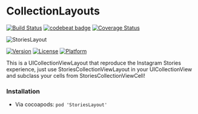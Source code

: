 # CollectionLayouts
[![Build Status](https://travis-ci.com/Oni-zerone/CollectionLayouts.svg?branch=develop)](https://travis-ci.com/Oni-zerone/CollectionLayouts)
[![codebeat badge](https://codebeat.co/badges/69b7abb0-6470-4247-ab1f-5281e4ca0aa6)](https://codebeat.co/projects/github-com-oni-zerone-collectionlayouts-develop)
[![Coverage Status](https://coveralls.io/repos/github/Oni-zerone/CollectionLayouts/badge.svg?branch=develop)](https://coveralls.io/github/Oni-zerone/CollectionLayouts?branch=develop)

![StoriesLayout](http://studiout.it/github/StoriesLayout.png)

[![Version](https://img.shields.io/cocoapods/v/StoriesLayout.svg?style=flat)](https://cocoapods.org/pods/StoriesLayout)
[![License](https://img.shields.io/cocoapods/l/StoriesLayout.svg?style=flat)](https://cocoapods.org/pods/StoriesLayout)
[![Platform](https://img.shields.io/cocoapods/p/StoriesLayout.svg?style=flat)](https://cocoapods.org/pods/StoriesLayout)

This is a UICollectionViewLayout that reproduce the Instagram Stories experience,
just use StoriesCollectionViewLayout in your UICollectionView and subclass your cells from StoriesCollectionViewCell!

### Installation
* Via cocoapods:  `pod 'StoriesLayout'`
